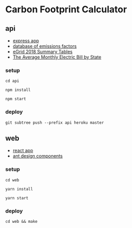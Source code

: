 # Carbon Footprint Calculator

## api

- [express app](https://expressjs.com/en/starter/generator.html)
- [database of emissions factors](https://www.epa.gov/sites/production/files/2020-04/documents/ghg-emission-factors-hub.pdf)
- [eGrid 2018 Summary Tables](https://www.epa.gov/sites/production/files/2020-01/egrid2018_all_files.zip)
- [The Average Monthly Electric Bill by State](https://www.apge.com/average-electric-bill)

### setup

`cd api`

`npm install`

`npm start`

### deploy

`git subtree push --prefix api heroku master`

## web

- [react app](https://create-react-app.dev/)
- [ant design components](https://ant.design/components/overview/)

### setup

`cd web`

`yarn install`

`yarn start`

### deploy

`cd web && make`
